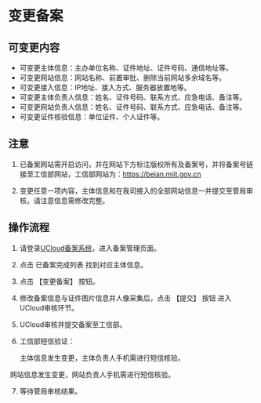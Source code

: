 

# 变更备案

## 可变更内容

- 可变更主体信息：主办单位名称、证件地址、证件号码、通信地址等。
- 可变更网站信息：网站名称、前置审批、删除当前网站多余域名等。
- 可变更接入信息：IP地址、接入方式、服务器放置地等。
- 可变更主体负责人信息：姓名、证件号码、联系方式、应急电话、备注等。
- 可变更网站负责人信息：姓名、证件号码、联系方式、应急电话、备注等。
- 可变更证件核验信息：单位证件、个人证件等。

## 注意

1. 已备案网站需开启访问，并在网站下方标注版权所有及备案号，并将备案号链接至工信部网站，工信部网站为：https://beian.miit.gov.cn

2. 变更任意一项内容，主体信息和在我司接入的全部网站信息一并提交至管局审核，请注意信息需修改完整。

## 操作流程

1. 请登录[UCloud备案系统](https://console.ucloud.cn/icp/)，进入备案管理页面。
   
2. 点击 已备案完成列表 找到对应主体信息。

3. 点击 【变更备案】 按钮。

4. 修改备案信息与证件图片信息并人像采集后，点击 【提交】 按钮 进入UCloud审核环节。

5. UCloud审核并提交备案至工信部。

6. 工信部短信验证：

   主体信息发生变更，主体负责人手机需进行短信核验。

​       网站信息发生变更，网站负责人手机需进行短信核验。

7. 等待管局审核结果。